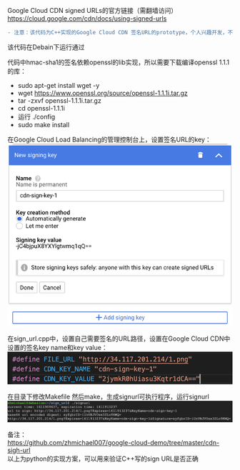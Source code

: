 Google Cloud CDN signed URLs的官方链接（需翻墙访问）
https://cloud.google.com/cdn/docs/using-signed-urls

```diff
- 注意：该代码为C++实现的Google Cloud CDN 签名URL的prototype，个人兴趣开发，不保证没有问题。生成场景使用之前请严格测试！
```

该代码在Debain下运行通过  

代码中hmac-sha1的签名依赖openssl的lib实现，所以需要下载编译openssl 1.1.1的库：   
- sudo apt-get install wget -y
- wget https://www.openssl.org/source/openssl-1.1.1i.tar.gz
- tar -zxvf openssl-1.1.1i.tar.gz
- cd openssl-1.1.1i
- 运行 ./config   
- sudo make install 

在Google Cloud Load Balancing的管理控制台上，设置签名URL的key：
![image](https://github.com/zhmichael007/google-cloud-demo/blob/master/cdn-sign-url-cpp/image/3.png)  

在sign_url.cpp中，设置自己需要签名的URL路径，设置在Google Cloud CDN中设置的签名key name和key value：
![image](https://github.com/zhmichael007/google-cloud-demo/blob/master/cdn-sign-url-cpp/image/1.png)  

在目录下修改Makefile 然后make，生成signurl可执行程序，运行signurl
![image](https://github.com/zhmichael007/google-cloud-demo/blob/master/cdn-sign-url-cpp/image/2.png)  


备注：  
https://github.com/zhmichael007/google-cloud-demo/tree/master/cdn-sigh-url  
以上为python的实现方案，可以用来验证C++写的sign URL是否正确  
